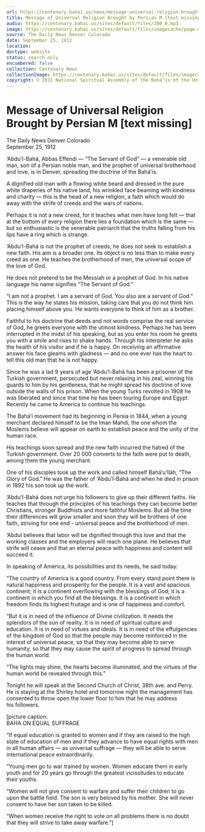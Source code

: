 ```yaml
---
url: https://centenary.bahai.us/news/message-universal-religion-brought-persian-m-text-missing
title: Message of Universal Religion Brought by Persian M [text missing]
audio: https://centenary.bahai.us/sites/default/files/200_0.mp3
image: https://centenary.bahai.us/sites/default/files/imagecache/page-main-image/images/press_clippings/09-25-1912%20The%20Daily%20News%20Denver%20CO%20Message%20of%20Universal%20Religion%20Brought%20by%20Persian.png
source: The Daily News Denver Colorado
date: September 25, 1912
location: 
doctype: website
status: search-only
encumbered: false
collection: Centenary News
collectionImage: https://centenary.bahai.us/sites/default/files/imagecache/theme-image/main_image/abdulbaha-overview-small_0.jpg
copyright: © 2011 National Spiritual Assembly of the Bahá’ís of the United States
---
```



# Message of Universal Religion Brought by Persian M [text missing]

The Daily News Denver Colorado  
September 25, 1912  
  



‘Abdu’l-Bahá, Abbas Effendi — “The Servant of God” — a venerable old man, son of a Persian noble man, and the prophet of universal brotherhood and love, is in Denver, spreading the doctrine of the Bahá’ís.

A dignified old man with a flowing white beard and dressed in the pure white draperies of his native land, his wrinkled face beaming with kindness and charity — this is the head of a new religion, a faith which would do away with the strife of creeds and the wars of nations.

Perhaps it is not a new creed, for it teaches what men have long felt — that at the bottom of every religion there lies a foundation which is the same — but so enthusiastic is the venerable patriarch that the truths falling from his lips have a ring which is strange.

‘Abdu’l-Bahá is not the prophet of creeds; he does not seek to establish a new faith. His aim is a broader one. Its object is no less than to make every creed as one. He teaches the brotherhood of men, the universal scope of the love of God.

He does not pretend to be the Messiah or a prophet of God. In his native language his name signifies “The Servant of God.”

“I am not a prophet. I am a servant of God. You also are a servant of God.” This is the way he states his mission, taking care that you do not think him placing himself above you. He wants everyone to think of him as a brother.

Faithful to his doctrine that deeds and not words comprise the real service of God, he greets everyone with the utmost kindness. Perhaps he has been interrupted in the midst of his speaking, but as you enter his room he greets you with a smile and rises to shake hands. Through his interpreter he asks the health of his visitor and if he is happy. On receiving an affirmative answer his face gleams with gladness — and no one ever has the heart to tell this old man that he is not happy.

Since he was a lad 9 years of age ‘Abdu’l-Bahá has been a prisoner of the Turkish government, persecuted but never relaxing in his zeal, winning his guards to him by his gentleness, that he might spread his doctrine of love outside the walls of his prison. When the young Turks revolted in 1908 he was liberated and since that time he has been touring Europe and Egypt. Recently he came to America to continue his teachings.

The Bahá’í movement had its beginning in Persia in 1844, when a young merchant declared himself to be the Iman Mahdi, the one whom the Moslems believe will appear on earth to establish peace and the unity of the human race.

His teachings soon spread and the new faith incurred the hatred of the Turkish government. Over 20 000 converts to the faith were put to death, among them the young merchant.

One of his disciples took up the work and called himself Bahá’u’lláh, “The Glory of God.” He was the father of ‘Abdu’l-Bahá and when he died in prison in 1892 his son took up the work.

‘Abdu’l-Bahá does not urge his followers to give up their different faiths. He teaches that through the principles of his teachings they can become better Christians, stronger Buddhists and more faithful Moslems. But all the time their differences will grow smaller and soon they will be brothers of one faith, striving for one end - universal peace and the brotherhood of men.

‘Abdul believes that labor will be dignified through this love and that the working classes and the employers will reach one plane. He believes that strife will cease and that an eternal peace with happiness and content will succeed it.

In speaking of America, its possibilities and its needs, he said today:

“The country of America is a good country. From every stand point there is natural happiness and prosperity for the people. It is a vast and spacious continent; it is a continent overflowing with the blessings of God; it is a continent in which you find all the blessings. It is a continent in which freedom finds its highest fruitage and is one of happiness and comfort.

“But it is in need of the influence of Divine civilization. It needs the splendors of the sun of reality. It is in need of spiritual culture and education. It is in need of virtues and ideals. It is in need of the effulgencies of the kingdom of God so that the people may become reinforced in the interest of universal peace, so that they may become able to serve humanity, so that they may cause the spirit of progress to spread through the human world.

“The lights may shine, the hearts become illuminated, and the virtues of the human world be revealed through this.”

Tonight he will speak at the Second Church of Christ, 38th ave. and Perry. He is staying at the Shirley hotel and tomorrow night the management has consented to throw open the lower floor to him that he may address his followers.

\[picture caption:  
BAHA ON EQUAL SUFFRAGE

“If equal education is granted to women and if they are raised to the high state of education of men and if they advance to have equal rights with men in all human affairs — as universal suffrage — they will be able to serve international peace extraordinarily.

“Young men go to war trained by women. Women educate them in early youth and for 20 years go through the greatest vicissitudes to educate their youths.

“Women will not give consent to warfare and suffer their children to go upon the battle field. The son is very beloved by his mother. She will never consent to have her son taken to be killed.

“When women receive the right to vote on all problems there is no doubt that they will strive to take away warfare.”\]